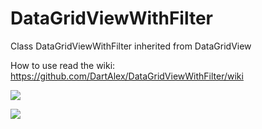 # DataGridViewWithFilter

Class DataGridViewWithFilter inherited from DataGridView

How to use read the wiki:
https://github.com/DartAlex/DataGridViewWithFilter/wiki

![](https://habrastorage.org/files/bbd/d80/63f/bbdd8063fbf747efa39110d929c2aa8a.png)

![](https://habrastorage.org/files/038/69d/2fa/03869d2fae724b09b6f0d14dac7bda7d.png)

